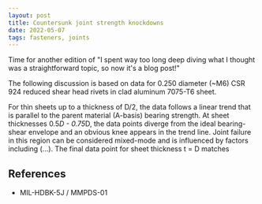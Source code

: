 ```yaml
---
layout: post
title: Countersunk joint strength knockdowns
date: 2022-05-07
tags: fasteners, joints
---
```


Time for another edition of "I spent way too long deep diving what I thought was a straightforward topic, so now it's a blog post!"

The following discussion is based on data for 0.250 diameter (~M6) CSR 924 reduced shear head rivets in clad aluminum 7075-T6 sheet.

For thin sheets up to a thickness of D/2, the data follows a linear trend that is parallel to the parent material (A-basis) bearing strength. At sheet thicknesses 0.5*D - 0.75*D, the data points diverge from the ideal bearing-shear envelope and an obvious knee appears in the trend line. Joint failure in this region can be considered mixed-mode and is influenced by factors including (...). The final data point for sheet thickness t = D matches

## References
- MIL-HDBK-5J / MMPDS-01